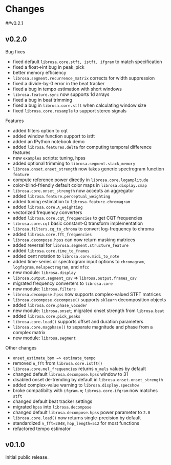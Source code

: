 Changes
=======

##v0.2.1

## v0.2.0

Bug fixes

  - fixed default ``librosa.core.stft, istft, ifgram`` to match specification
  - fixed a float->int bug in peak_pick
  - better memory efficiency
  - ``librosa.segment.recurrence_matrix`` corrects for width suppression
  - fixed a divide-by-0 error in the beat tracker
  - fixed a bug in tempo estimation with short windows
  - ``librosa.feature.sync`` now supports 1d arrays
  - fixed a bug in beat trimming
  - fixed a bug in ``librosa.core.stft`` when calculating window size
  - fixed ``librosa.core.resample`` to support stereo signals

Features

  - added filters option to cqt
  - added window function support to istft
  - added an IPython notebook demo
  - added ``librosa.features.delta`` for computing temporal difference features
  - new ``examples`` scripts:  tuning, hpss
  - added optional trimming to ``librosa.segment.stack_memory``
  - ``librosa.onset.onset_strength`` now takes generic spectrogram function ``feature`` 
  - compute reference power directly in ``librosa.core.logamplitude``
  - color-blind-friendly default color maps in ``librosa.display.cmap``
  - ``librosa.core.onset_strength`` now accepts an aggregator
  - added ``librosa.feature.perceptual_weighting``
  - added tuning estimation to ``librosa.feature.chromagram``
  - added ``librosa.core.A_weighting``
  - vectorized frequency converters
  - added ``librosa.core.cqt_frequencies`` to get CQT frequencies
  - ``librosa.core.cqt`` basic constant-Q transform implementation
  - ``librosa.filters.cq_to_chroma`` to convert log-frequency to chroma
  - added ``librosa.core.fft_frequencies``
  - ``librosa.decompose.hpss`` can now return masking matrices
  - added reversal for ``librosa.segment.structure_feature``
  - added ``librosa.core.time_to_frames``
  - added cent notation to ``librosa.core.midi_to_note``
  - added time-series or spectrogram input options to ``chromagram``, ``logfsgram``, ``melspectrogram``, and ``mfcc``
  - new module: ``librosa.display``
  - ``librosa.output.segment_csv`` => ``librosa.output.frames_csv``
  - migrated frequency converters to ``librosa.core``
  - new module: ``librosa.filters``
  - ``librosa.decompose.hpss`` now supports complex-valued STFT matrices
  - ``librosa.decompose.decompose()`` supports ``sklearn`` decomposition objects
  - added ``librosa.core.phase_vocoder``
  - new module: ``librosa.onset``; migrated onset strength from ``librosa.beat``
  - added ``librosa.core.pick_peaks``
  - ``librosa.core.load()`` supports offset and duration parameters
  - ``librosa.core.magphase()`` to separate magnitude and phase from a complex matrix
  - new module: ``librosa.segment``

Other changes

  - ``onset_estimate_bpm => estimate_tempo``
  - removed ``n_fft`` from ``librosa.core.istft()``
  - ``librosa.core.mel_frequencies`` returns ``n_mels`` values by default
  - changed default ``librosa.decompose.hpss`` window to 31
  - disabled onset de-trending by default in ``librosa.onset.onset_strength``
  - added complex-value warning to ``librosa.display.specshow``
  - broke compatibilty with ``ifgram.m``; ``librosa.core.ifgram`` now matches ``stft``
  - changed default beat tracker settings
  - migrated ``hpss`` into ``librosa.decompose``
  - changed default ``librosa.decompose.hpss`` power parameter to ``2.0``
  - ``librosa.core.load()`` now returns single-precision by default
  - standardized ``n_fft=2048``, ``hop_length=512`` for most functions
  - refactored tempo estimator

## v0.1.0

Initial public release.

